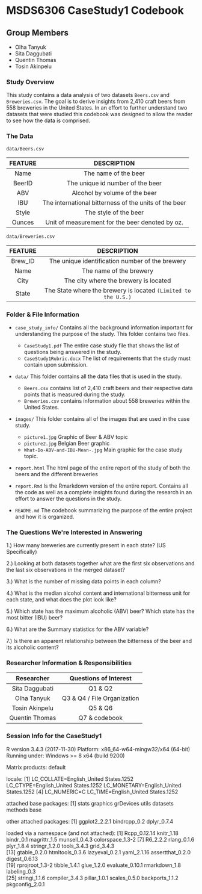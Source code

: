 # MSDS6306 CaseStudy1 Codebook

## Group Members
- Olha Tanyuk
- Sita Daggubati
- Quentin Thomas
- Tosin Akinpelu

### Study Overview
This study contains a data analysis of two datasets `Beers.csv`
and `Breweries.csv`. The goal is to derive insights from 2,410 craft beers
from 558 breweries in the United States. In an effort to further understand
two datasets that were studied this codebook was designed to allow the reader
to see how the data is comprised.

### The Data

`data/Beers.csv`


| FEATURE   | DESCRIPTION            |
|:---------:|:---------------------:|
|Name       | The name of the beer |
|BeerID     | The unique id number of the beer|
|ABV        | Alcohol by volume of the beer   |
|IBU        | The international bitterness of the units of the beer|
|Style      | The style of the beer |
|Ounces     | Unit of measurement for the beer denoted by oz.|



`data/Breweries.csv`


|FEATURE   | DESCRIPTION   |
|:--------:|:-------------:|
| Brew_ID | The unique identification number of the brewery|
| Name    | The name of the brewery |
| City    | The city where the brewery is located|
| State   |  The State where the brewery is located ```(Limited to the U.S.)``` |


### Folder & File Information

- `case_study_info/` Contains all the background information important for understanding
the purpose of the study. This folder contains two files.

  + `CaseStudy1.pdf` The entire case study file that shows the list of questions being answered
  in the study.
  + `CaseStudy1Rubric.docx` The list of requirements that the study must contain
  upon submission.
- `data/` This folder contains all the data files that is used in the study.

  + `Beers.csv` contains list of 2,410 craft beers and their respective data points
  that is measured during the study.
  + `Breweries.csv` contains information about 558 breweries  within the United States.

- `images/` This folder contains all of the images that are used in the case study.

  + `picture1.jpg` Graphic of Beer & ABV topic
  + `picture2.jpg` Belgian Beer graphic
  + `What-Do-ABV-and-IBU-Mean-.jpg` Main graphic for the case study topic.

- `report.html` The html page of the entire report of the study of both the beers and
the different breweries
- `report.Rmd` Is the Rmarkdown version of the entire report. Contains all the code as well as
a complete insights found during the research in an effort to answer the questions in the study.

- `README.md` The codebook summarizing the purpose of the entire project and how it is organized.

### The Questions We're Interested in Answering

1.) How many breweries are currently present in each state? (US Specifically)

2.) Looking at both datasets together what are the first six observations and the
last six observations in the merged dataset?

3.) What is the number of missing data points in each column?

4.) What is the median alcohol content and international bitterness unit for each state,
and what does the plot look like?

5.) Which state has the maximum alcoholic (ABV) beer? Which state has the most bitter
(IBU) beer?

6.) What are the Summary statistics for the ABV variable?

7.) Is there an apparent relationship between the bitterness of the beer and its alcoholic
content?

### Researcher Information & Responsibilities

| Researcher | Questions of Interest |
|:-----------:|:---------------------:|
|Sita Daggubati | Q1 & Q2    |
|Olha Tanyuk  | Q3 & Q4 / File Organization |
|Tosin Akinpelu| Q5 & Q6 |
| Quentin Thomas | Q7 & codebook |

### Session Info for the CaseStudy1

R version 3.4.3 (2017-11-30)
Platform: x86_64-w64-mingw32/x64 (64-bit)
Running under: Windows >= 8 x64 (build 9200)

Matrix products: default

locale:
[1] LC_COLLATE=English_United States.1252  LC_CTYPE=English_United States.1252    LC_MONETARY=English_United States.1252
[4] LC_NUMERIC=C                           LC_TIME=English_United States.1252    

attached base packages:
[1] stats     graphics  grDevices utils     datasets  methods   base     

other attached packages:
[1] ggplot2_2.2.1 bindrcpp_0.2  dplyr_0.7.4  

loaded via a namespace (and not attached):
 [1] Rcpp_0.12.14     knitr_1.18       bindr_0.1        magrittr_1.5     munsell_0.4.3    colorspace_1.3-2
 [7] R6_2.2.2         rlang_0.1.6      plyr_1.8.4       stringr_1.2.0    tools_3.4.3      grid_3.4.3      
[13] gtable_0.2.0     htmltools_0.3.6  lazyeval_0.2.1   yaml_2.1.16      assertthat_0.2.0 digest_0.6.13   
[19] rprojroot_1.3-2  tibble_1.4.1     glue_1.2.0       evaluate_0.10.1  rmarkdown_1.8    labeling_0.3    
[25] stringi_1.1.6    compiler_3.4.3   pillar_1.0.1     scales_0.5.0     backports_1.1.2  pkgconfig_2.0.1
